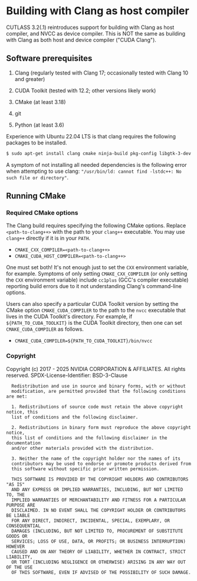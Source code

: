 # Building with Clang as host compiler

CUTLASS 3.2(.1) reintroduces support for building with
Clang as host compiler, and NVCC as device compiler.
This is NOT the same as building with
Clang as both host and device compiler ("CUDA Clang").

## Software prerequisites

1. Clang (regularly tested with Clang 17;
   occasionally tested with Clang 10 and greater)

2. CUDA Toolkit (tested with 12.2; other versions likely work)

3. CMake (at least 3.18)

4. git

5. Python (at least 3.6)

Experience with Ubuntu 22.04 LTS is that
clang requires the following packages to be installed.

```bash
$ sudo apt-get install clang cmake ninja-build pkg-config libgtk-3-dev liblzma-dev libstdc++-12-dev
```

A symptom of not installing all needed dependencies
is the following error when attempting to use clang:
`"/usr/bin/ld: cannot find -lstdc++: No such file or directory"`.

## Running CMake

### Required CMake options

The Clang build requires specifying the following CMake options.
Replace `<path-to-clang++>` with the path to your `clang++` executable.
You may use `clang++` directly if it is in your `PATH`.

* `CMAKE_CXX_COMPILER=<path-to-clang++>`
* `CMAKE_CUDA_HOST_COMPILER=<path-to-clang++>`

One must set both!  It's not enough just to set the `CXX` environment
variable, for example.  Symptoms of only setting `CMAKE_CXX_COMPILER`
(or only setting the `CXX` environment variable) include `cc1plus`
(GCC's compiler executable) reporting build errors due to it not
understanding Clang's command-line options.

Users can also specify a particular CUDA Toolkit version
by setting the CMake option `CMAKE_CUDA_COMPILER`
to the path to the `nvcc` executable
that lives in the CUDA Toolkit's directory.  For example,
if `${PATH_TO_CUDA_TOOLKIT}` is the CUDA Toolkit directory,
then one can set `CMAKE_CUDA_COMPILER` as follows.

* `CMAKE_CUDA_COMPILER=${PATH_TO_CUDA_TOOLKIT}/bin/nvcc`

### Copyright

Copyright (c) 2017 - 2025 NVIDIA CORPORATION & AFFILIATES. All rights reserved.
SPDX-License-Identifier: BSD-3-Clause

```
  Redistribution and use in source and binary forms, with or without
  modification, are permitted provided that the following conditions are met:

  1. Redistributions of source code must retain the above copyright notice, this
  list of conditions and the following disclaimer.

  2. Redistributions in binary form must reproduce the above copyright notice,
  this list of conditions and the following disclaimer in the documentation
  and/or other materials provided with the distribution.

  3. Neither the name of the copyright holder nor the names of its
  contributors may be used to endorse or promote products derived from
  this software without specific prior written permission.

  THIS SOFTWARE IS PROVIDED BY THE COPYRIGHT HOLDERS AND CONTRIBUTORS "AS IS"
  AND ANY EXPRESS OR IMPLIED WARRANTIES, INCLUDING, BUT NOT LIMITED TO, THE
  IMPLIED WARRANTIES OF MERCHANTABILITY AND FITNESS FOR A PARTICULAR PURPOSE ARE
  DISCLAIMED. IN NO EVENT SHALL THE COPYRIGHT HOLDER OR CONTRIBUTORS BE LIABLE
  FOR ANY DIRECT, INDIRECT, INCIDENTAL, SPECIAL, EXEMPLARY, OR CONSEQUENTIAL
  DAMAGES (INCLUDING, BUT NOT LIMITED TO, PROCUREMENT OF SUBSTITUTE GOODS OR
  SERVICES; LOSS OF USE, DATA, OR PROFITS; OR BUSINESS INTERRUPTION) HOWEVER
  CAUSED AND ON ANY THEORY OF LIABILITY, WHETHER IN CONTRACT, STRICT LIABILITY,
  OR TORT (INCLUDING NEGLIGENCE OR OTHERWISE) ARISING IN ANY WAY OUT OF THE USE
  OF THIS SOFTWARE, EVEN IF ADVISED OF THE POSSIBILITY OF SUCH DAMAGE.
```
